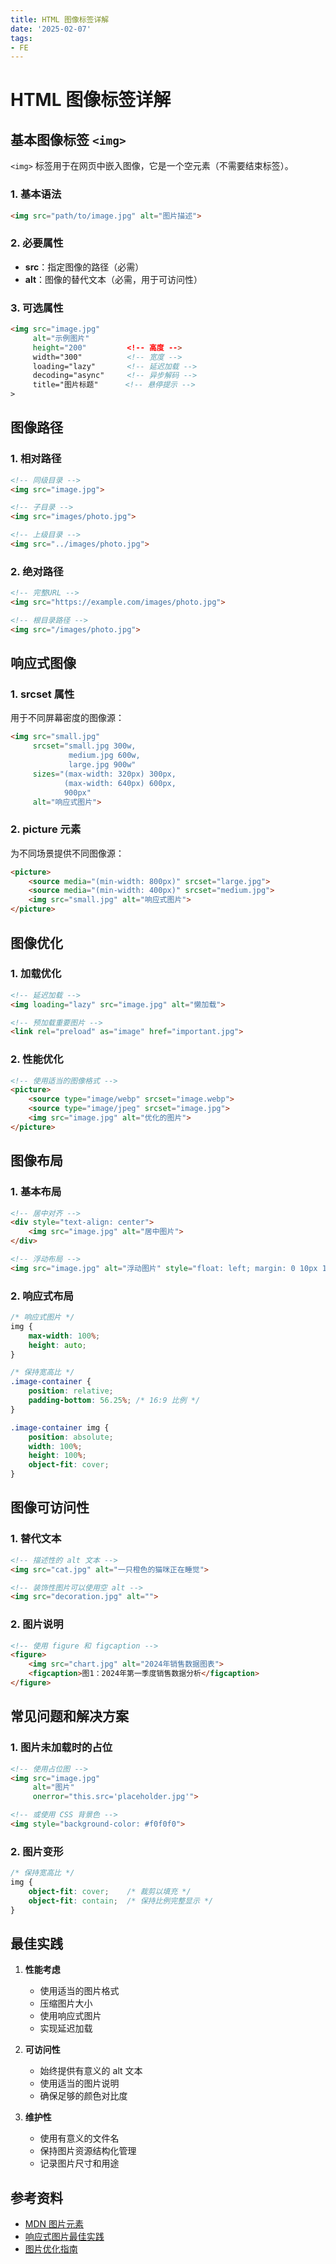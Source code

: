 ```yaml
---
title: HTML 图像标签详解
date: '2025-02-07'
tags:
- FE
---
```


# HTML 图像标签详解

## 基本图像标签 `<img>`

`<img>` 标签用于在网页中嵌入图像，它是一个空元素（不需要结束标签）。

### 1. 基本语法

```html
<img src="path/to/image.jpg" alt="图片描述">
```

### 2. 必要属性

- **src**：指定图像的路径（必需）
- **alt**：图像的替代文本（必需，用于可访问性）

### 3. 可选属性

```html
<img src="image.jpg" 
     alt="示例图片"
     height="200"         <!-- 高度 -->
     width="300"          <!-- 宽度 -->
     loading="lazy"       <!-- 延迟加载 -->
     decoding="async"     <!-- 异步解码 -->
     title="图片标题"      <!-- 悬停提示 -->
>
```

## 图像路径

### 1. 相对路径
```html
<!-- 同级目录 -->
<img src="image.jpg">

<!-- 子目录 -->
<img src="images/photo.jpg">

<!-- 上级目录 -->
<img src="../images/photo.jpg">
```

### 2. 绝对路径
```html
<!-- 完整URL -->
<img src="https://example.com/images/photo.jpg">

<!-- 根目录路径 -->
<img src="/images/photo.jpg">
```

## 响应式图像

### 1. srcset 属性
用于不同屏幕密度的图像源：

```html
<img src="small.jpg"
     srcset="small.jpg 300w,
             medium.jpg 600w,
             large.jpg 900w"
     sizes="(max-width: 320px) 300px,
            (max-width: 640px) 600px,
            900px"
     alt="响应式图片">
```

### 2. picture 元素
为不同场景提供不同图像源：

```html
<picture>
    <source media="(min-width: 800px)" srcset="large.jpg">
    <source media="(min-width: 400px)" srcset="medium.jpg">
    <img src="small.jpg" alt="响应式图片">
</picture>
```

## 图像优化

### 1. 加载优化
```html
<!-- 延迟加载 -->
<img loading="lazy" src="image.jpg" alt="懒加载">

<!-- 预加载重要图片 -->
<link rel="preload" as="image" href="important.jpg">
```

### 2. 性能优化
```html
<!-- 使用适当的图像格式 -->
<picture>
    <source type="image/webp" srcset="image.webp">
    <source type="image/jpeg" srcset="image.jpg">
    <img src="image.jpg" alt="优化的图片">
</picture>
```

## 图像布局

### 1. 基本布局
```html
<!-- 居中对齐 -->
<div style="text-align: center">
    <img src="image.jpg" alt="居中图片">
</div>

<!-- 浮动布局 -->
<img src="image.jpg" alt="浮动图片" style="float: left; margin: 0 10px 10px 0">
```

### 2. 响应式布局
```css
/* 响应式图片 */
img {
    max-width: 100%;
    height: auto;
}

/* 保持宽高比 */
.image-container {
    position: relative;
    padding-bottom: 56.25%; /* 16:9 比例 */
}

.image-container img {
    position: absolute;
    width: 100%;
    height: 100%;
    object-fit: cover;
}
```

## 图像可访问性

### 1. 替代文本
```html
<!-- 描述性的 alt 文本 -->
<img src="cat.jpg" alt="一只橙色的猫咪正在睡觉">

<!-- 装饰性图片可以使用空 alt -->
<img src="decoration.jpg" alt="">
```

### 2. 图片说明
```html
<!-- 使用 figure 和 figcaption -->
<figure>
    <img src="chart.jpg" alt="2024年销售数据图表">
    <figcaption>图1：2024年第一季度销售数据分析</figcaption>
</figure>
```

## 常见问题和解决方案

### 1. 图片未加载时的占位
```html
<!-- 使用占位图 -->
<img src="image.jpg" 
     alt="图片"
     onerror="this.src='placeholder.jpg'">

<!-- 或使用 CSS 背景色 -->
<img style="background-color: #f0f0f0">
```

### 2. 图片变形
```css
/* 保持宽高比 */
img {
    object-fit: cover;    /* 裁剪以填充 */
    object-fit: contain;  /* 保持比例完整显示 */
}
```

## 最佳实践

1. **性能考虑**
   - 使用适当的图片格式
   - 压缩图片大小
   - 使用响应式图片
   - 实现延迟加载

2. **可访问性**
   - 始终提供有意义的 alt 文本
   - 使用适当的图片说明
   - 确保足够的颜色对比度

3. **维护性**
   - 使用有意义的文件名
   - 保持图片资源结构化管理
   - 记录图片尺寸和用途

## 参考资料

- [MDN 图片元素](https://developer.mozilla.org/zh-CN/docs/Web/HTML/Element/img)
- [响应式图片最佳实践](https://developer.mozilla.org/zh-CN/docs/Learn/HTML/Multimedia_and_embedding/Responsive_images)
- [图片优化指南](https://web.dev/fast/#optimize-your-images)